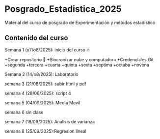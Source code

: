 # Posgrado_Estadistica_2025

Material del curso de posgrado de Experimentación y métodos estadístico

## Contenido del curso

Semana 1 (o7/o8/2025): inicio del curso :fire:

+Crear repositorio :dart: 
+Sincronizar nube y computadora 
+Credenciales Git
+segunda
+tercera
+cuarta
+quinta
+sexta
+septima
+octaba
+novena

Semana 2 (14/o8/2025): Laboratorio


semana 3 (21/08/2025): subir html y pdf

semana 4 (28/08/2025): script 4  

semana 5 (04/09/2025): Media Movil

semana 6 sin clase 

semana 7 (18/09/2025): Analisis de varianza 

semana 8 (25/09/2025):Regresion lineal
